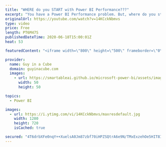 ```yaml
---
title: "WHERE do you START with Power BI Performance???"
excerpt: "You have a Power BI Performance problem. But, where do you start? How do you know what to focus on and what is noise? We break it down.  📢 Become a member: https://guyinacu.be/membership   *******************  Want to take your Power BI skills to the next level? We have training courses available to"
originalUrl: https://youtube.com/watch?v=14KCckNbmvs
type: video
price: Free
length: PT6M47S
publishedDateTime: 2020-06-18T15:00:01Z
heat: 53

featuredContent: "<iframe width=\"800\" height=\"500\" frameborder=\"0\" src=\"https://www.youtube.com/embed/14KCckNbmvs\" allow=\"accelerometer; autoplay; encrypted-media; gyroscope; picture-in-picture\" allowfullscreen></iframe>"

provider:
  name: Guy in a Cube
  domain: guyinacube.com
  images:
    - url: https://smartableai.github.io/microsoft-power-bi/assets/images/organizations/guyinacube.com-50x50.jpg
      width: 50
      height: 50

topics:
  - Power BI

images:
  - url: https://i.ytimg.com/vi/14KCckNbmvs/maxresdefault.jpg
    width: 1280
    height: 720
    isCached: true

secured: "4T6drbXFe0nqY++XuelsA0Jm87zbf70iHPZSQtrA6e9N/TMxExzehOe5HIT8IUXusX+RXUtr1Ep3gW8TWBmeROfn/o78MDZJndhEjv18NJDl/5lGehOvjfsJYEKcxLf/fD6/Px1kscLTVliglQ5yCuHNKcIuSMXJJ4ETNDpLHR8evCQt8WdWeg707x+bRVnY59xXJoVQDZin5T+KGTUa2PUwR3UARUrbKUHaitwchsYMJ1PjA1UO1BLv86YiuQe+wnC27iGwuJnO1p8RI8ZwViP1K6+rcdaNiDCQxozRzE+E0TZSVCRtCbKOodFNpZLGENVGnnG6bgbH1+tpRfHvJAxeGevmomY2SncG5dh3wZy77BRhlSoYAempyCbmXejmLwTHAtirvxxKnwt7Xwjy4LVIzBMEHv/+B7sHi48Ex8w=;omMyeE6WinNhKoUuR67aGg=="
---
```


